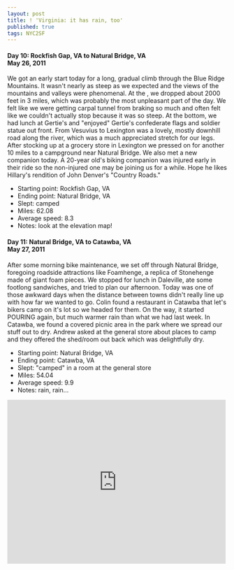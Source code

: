 ```yaml
---
layout: post
title: ! 'Virginia: it has rain, too'
published: true
tags: NYC2SF
---
```

#### Day 10: Rockfish Gap, VA to Natural Bridge, VA<br/>May 26, 2011

We got an early start today for a long, gradual climb through the Blue Ridge
Mountains. It wasn't nearly as steep as we expected and the views of the
mountains and valleys were phenomenal. At the , we dropped about 2000 feet in 3
miles, which was probably the most unpleasant part of the day. We felt like we
were getting carpal tunnel from braking so much and often felt like we couldn't
actually stop because it was so steep.  At the bottom, we had lunch at Gertie's
and "enjoyed" Gertie's confederate flags and soldier statue out front. From
Vesuvius to Lexington was a lovely, mostly downhill road along the river, which
was a much appreciated stretch for our legs. After stocking up at a grocery
store in Lexington we pressed on for another 10 miles to a campground near
Natural Bridge.  We also met a new companion today. A 20-year old's biking
companion was injured early in their ride so the non-injured one may be joining
us for a while. Hope he likes Hillary's rendition of John Denver's "Country
Roads."

* Starting point: Rockfish Gap, VA
* Ending point: Natural Bridge, VA
* Slept: camped
* Miles: 62.08
* Average speed: 8.3
* Notes: look at the elevation map!


#### Day 11: Natural Bridge, VA to Catawba, VA<br/>May 27, 2011

After some morning bike maintenance, we set off through Natural Bridge,
foregoing roadside attractions like Foamhenge, a replica of Stonehenge made of
giant foam pieces. We stopped for lunch in Daleville, ate some footlong
sandwiches, and tried to plan our afternoon. Today was one of those awkward
days when the distance between towns didn't really line up with how far we
wanted to go. Colin found a restaurant in Catawba that let's bikers camp on
it's lot so we headed for them.  On the way, it started POURING again, but much
warmer rain than what we had last week. In Catawba, we found a covered picnic
area in the park where we spread our stuff out to dry. Andrew asked at the
general store about places to camp and they offered the shed/room out back
which was delightfully dry.

* Starting point: Natural Bridge, VA
* Ending point: Catawba, VA
* Slept: "camped" in a room at the general store
* Miles: 54.04
* Average speed: 9.9
* Notes: rain, rain...

<iframe src="https://www.flickr.com/photos/123683527@N06/13921744332/in/set-72157644168770475/player/" width="500" height="375" frameborder="0" allowfullscreen webkitallowfullscreen mozallowfullscreen oallowfullscreen msallowfullscreen></iframe>
